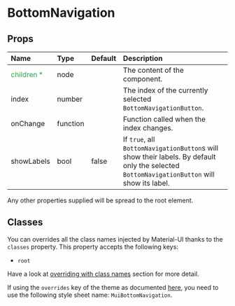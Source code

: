 # BottomNavigation



## Props
| Name | Type | Default | Description |
|:-----|:-----|:--------|:------------|
| <span style="color: #31a148">children *</span> | node |  | The content of the component. |
| index | number |  | The index of the currently selected `BottomNavigationButton`. |
| onChange | function |  | Function called when the index changes. |
| showLabels | bool | false | If `true`, all `BottomNavigationButton`s will show their labels. By default only the selected `BottomNavigationButton` will show its label. |

Any other properties supplied will be spread to the root element.
## Classes

You can overrides all the class names injected by Material-UI thanks to the `classes` property.
This property accepts the following keys:
- `root`

Have a look at [overriding with class names](/customization/overrides#overriding-with-class-names)
section for more detail.

If using the `overrides` key of the theme as documented
[here](/customization/themes#customizing-all-instances-of-a-component-type),
you need to use the following style sheet name: `MuiBottomNavigation`.
